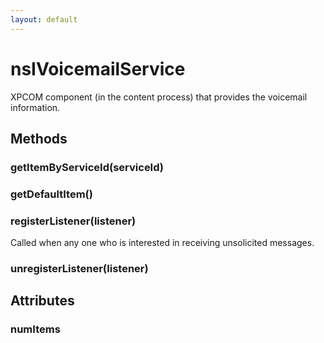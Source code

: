 ```yaml
---
layout: default
---
```


# nsIVoicemailService #
  
XPCOM component (in the content process) that provides the voicemail  
information.  
  

## Methods ##

### getItemByServiceId(serviceId) ###

### getDefaultItem() ###

### registerListener(listener) ###
  
Called when any one who is interested in receiving unsolicited messages.  
  

### unregisterListener(listener) ###

## Attributes ##

### numItems ###
